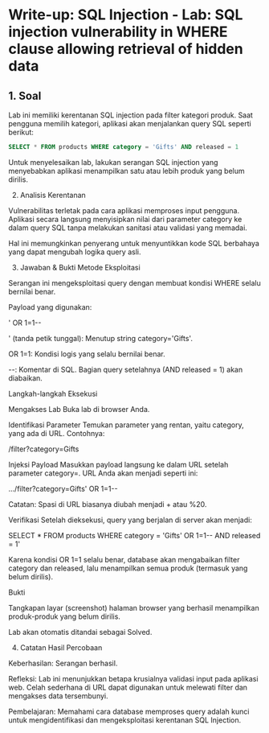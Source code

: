 # Write-up: SQL Injection - Lab: SQL injection vulnerability in WHERE clause allowing retrieval of hidden data

## 1. Soal
Lab ini memiliki kerentanan SQL injection pada filter kategori produk. Saat pengguna memilih kategori, aplikasi akan menjalankan query SQL seperti berikut:

```sql
SELECT * FROM products WHERE category = 'Gifts' AND released = 1
```

Untuk menyelesaikan lab, lakukan serangan SQL injection yang menyebabkan aplikasi menampilkan satu atau lebih produk yang belum dirilis.

2. Analisis Kerentanan

Vulnerabilitas terletak pada cara aplikasi memproses input pengguna. Aplikasi secara langsung menyisipkan nilai dari parameter category ke dalam query SQL tanpa melakukan sanitasi atau validasi yang memadai.

Hal ini memungkinkan penyerang untuk menyuntikkan kode SQL berbahaya yang dapat mengubah logika query asli.

3. Jawaban & Bukti
Metode Eksploitasi

Serangan ini mengeksploitasi query dengan membuat kondisi WHERE selalu bernilai benar.

Payload yang digunakan:

' OR 1=1--


' (tanda petik tunggal): Menutup string category='Gifts'.

OR 1=1: Kondisi logis yang selalu bernilai benar.

--: Komentar di SQL. Bagian query setelahnya (AND released = 1) akan diabaikan.

Langkah-langkah Eksekusi

Mengakses Lab
Buka lab di browser Anda.

Identifikasi Parameter
Temukan parameter yang rentan, yaitu category, yang ada di URL. Contohnya:

/filter?category=Gifts


Injeksi Payload
Masukkan payload langsung ke dalam URL setelah parameter category=. URL Anda akan menjadi seperti ini:

.../filter?category=Gifts' OR 1=1--


Catatan: Spasi di URL biasanya diubah menjadi + atau %20.

Verifikasi
Setelah dieksekusi, query yang berjalan di server akan menjadi:

SELECT * FROM products WHERE category = 'Gifts' OR 1=1-- AND released = 1'


Karena kondisi OR 1=1 selalu benar, database akan mengabaikan filter category dan released, lalu menampilkan semua produk (termasuk yang belum dirilis).

Bukti

Tangkapan layar (screenshot) halaman browser yang berhasil menampilkan produk-produk yang belum dirilis.

Lab akan otomatis ditandai sebagai Solved.

4. Catatan Hasil Percobaan

Keberhasilan: Serangan berhasil.

Refleksi: Lab ini menunjukkan betapa krusialnya validasi input pada aplikasi web. Celah sederhana di URL dapat digunakan untuk melewati filter dan mengakses data tersembunyi.

Pembelajaran: Memahami cara database memproses query adalah kunci untuk mengidentifikasi dan mengeksploitasi kerentanan SQL Injection.